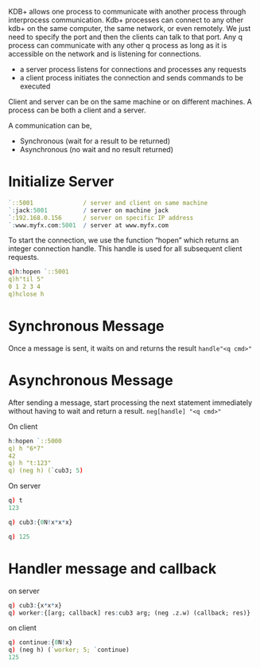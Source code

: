 KDB+ allows one process to communicate with another process through interprocess communication. Kdb+ processes can connect to any other kdb+ on the same computer, the same network, or even remotely. We just need to specify the port and then the clients can talk to that port. Any q process can communicate with any other q process as long as it is accessible on the network and is listening for connections.

- a server process listens for connections and processes any requests
- a client process initiates the connection and sends commands to be executed

Client and server can be on the same machine or on different machines. A process can be both a client and a server.

A communication can be,

- Synchronous (wait for a result to be returned)
- Asynchronous (no wait and no result returned)

# Initialize Server
```q
`::5001              / server and client on same machine
`:jack:5001          / server on machine jack
`:192.168.0.156      / server on specific IP address
`:www.myfx.com:5001  / server at www.myfx.com
```
To start the connection, we use the function “hopen” which returns an integer connection handle. This handle is used for all subsequent client requests.
```q
q)h:hopen `::5001
q)h"til 5"
0 1 2 3 4
q)hclose h
```
# Synchronous Message 
Once a message is sent, it waits on and returns the result
`handle"<q cmd>"`

# Asynchronous Message
After sending a message, start processing the next statement immediately without having to wait and return a result.
`neg[handle] "<q cmd>"`

On client
```q
h:hopen `::5000
q) h "6*7"
42
q) h "t:123"
q) (neg h) (`cub3; 5)
```

On server
```q
q) t
123

q) cub3:{0N!x*x*x}

q) 125
```

# Handler message and callback
on server
```q
q) cub3:{x*x*x}
q) worker:{[arg; callback] res:cub3 arg; (neg .z.w) (callback; res)}
```

on client
```q
q) continue:{0N!x}
q) (neg h) (`worker; 5; `continue)
125
```